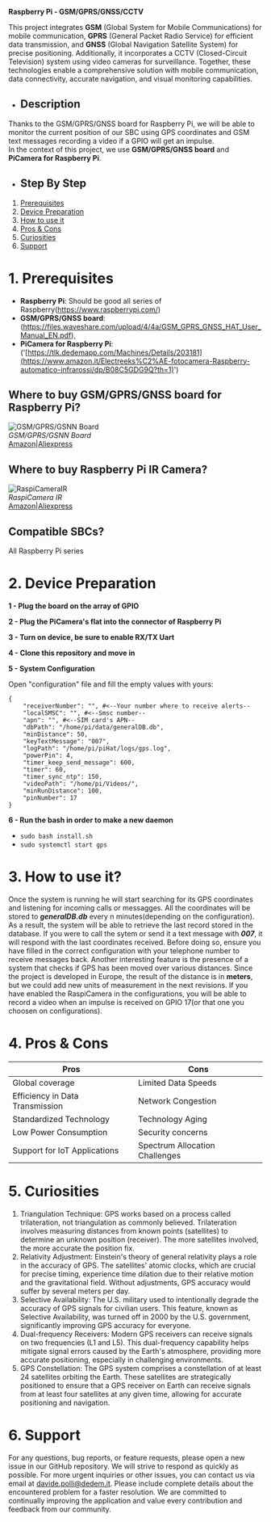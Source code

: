 **Raspberry Pi - GSM/GPRS/GNSS/CCTV**

This project integrates **GSM** (Global System for Mobile Communications) for mobile communication, **GPRS** (General Packet Radio Service) for efficient data transmission, and **GNSS** (Global Navigation Satellite System) for precise positioning. Additionally, it incorporates a CCTV (Closed-Circuit Television) system using video cameras for surveillance. Together, these technologies enable a comprehensive solution with mobile communication, data connectivity, accurate navigation, and visual monitoring capabilities.<br>

- ## **Description**
Thanks to the GSM/GPRS/GNSS board for Raspberry Pi, we will be able to monitor the current position of our SBC using GPS coordinates and GSM text messages recording a video if a GPIO will get an impulse. <br>
In the context of this project, we use **GSM/GPRS/GNSS board** and **PiCamera for Raspberry Pi**. <br>

- ## Step By Step
1. [Prerequisites](#prerequisites)<br>
2. [Device Preparation](#preparazione)<br>
3. [How to use it](#howtouseit)<br>
4. [Pros & Cons](#pros-and-cons)<br>
5. [Curiosities](#curiosities)<br>
6. [Support](#support)<br>
   
# 1. Prerequisites <div id="prerequisites"></div>
- **Raspberry Pi**: Should be good all series of Raspberry(https://www.raspberrypi.com/)<br>
- **GSM/GPRS/GNSS board**: <br> (https://files.waveshare.com/upload/4/4a/GSM_GPRS_GNSS_HAT_User_Manual_EN.pdf), <br>
- **PiCamera for Raspberry Pi**: <br> ('[https://tlk.dedemapp.com/Machines/Details/203181](https://www.amazon.it/Electreeks%C2%AE-fotocamera-Raspberry-automatico-infrarossi/dp/B08C5GDG9Q?th=1)') <br>

## Where to buy GSM/GPRS/GNSS board for Raspberry Pi?
![GSM/GPRS/GSNN Board](hatgps.png)<br>
*GSM/GPRS/GSNN Board*<br>
[Amazon]()|[Aliexpress]()<br>

## Where to buy Raspberry Pi IR Camera?
![RaspiCameraIR](picamera.jpg)<br>
*RaspiCamera IR*<br>
[Amazon](https://www.amazon.it/Electreeks%C2%AE-fotocamera-Raspberry-automatico-infrarossi/dp/B08C5GDG9Q?th=1)|[Aliexpress](https://www.aliexpress.us/item/2251832597184177.html?spm=a2g0o.productlist.main.1.2ef2365f0gDFCP&algo_pvid=89b3c4b3-a9dc-4238-84d1-948b387117d4&algo_exp_id=89b3c4b3-a9dc-4238-84d1-948b387117d4-0&pdp_npi=4%40dis%21EUR%2113.83%219.96%21%21%2114.71%2110.59%21%402103225217060051148274358e38cd%2112000037102820125%21sea%21US%214652921009%21&curPageLogUid=uDZvQ76DhRfl&utparam-url=scene%3Asearch%7Cquery_from%3A)<br>

## Compatible SBCs?
All Raspberry Pi series<br>

# 2. Device Preparation <div id="preparazione"></div>
**1 - Plug the board on the array of GPIO**<br>

**2 - Plug the PiCamera's flat into the connector of Raspberry Pi**<br>

**3 - Turn on device, be sure to enable RX/TX Uart**<br>

**4 - Clone this repository and move in**<br>
  
**5 - System Configuration** <div id="configurazione"></div>
Open "configuration" file and fill the empty values with yours: 
```
{
    "receiverNumber": "", #<--Your number where to receive alerts--
    "localSMSC": "", #<--Smsc number--
    "apn": "", #<--SIM card's APN--
    "dbPath": "/home/pi/data/generalDB.db",
    "minDistance": 50,
    "keyTextMessage": "007",  
    "logPath": "/home/pi/piHat/logs/gps.log",
    "powerPin": 4,
    "timer_keep_send_message": 600,
    "timer": 60,
    "timer_sync_ntp": 150,
    "videoPath": "/home/pi/Videos/",
    "minRunDistance": 100,
    "pinNumber": 17
}
```

**6 - Run the bash in order to make a new daemon**<br>
- `sudo bash install.sh` <br>
- `sudo systemctl start gps` <br>

# 3. How to use it? <div id="howtouseit"></div>
Once the system is running he will start searching for its GPS coordinates and listening for incoming calls or messagges.
All the coordinates will be stored to ***generalDB.db*** every n minutes(depending on the configuration). As a result, the system will be able to retrieve the last record stored in the database.
If you were to call the sytem or send it a text message with ***007***, it will respond with the last coordinates received. Before doing so, ensure you have filled in the correct configuration with your telephone number to receive messages back.
Another interesting feature is the presence of a system that checks if GPS has been moved over various distances. Since the project is developed in Europe, the result of the distance is in **meters**, but we could add new units of measurement in the next revisions.
If you have enabled the RaspiCamera in the configurations, you will be able to record a video when an impulse is received on GPIO 17(or that one you choosen on configurations).

# **4. Pros & Cons** <div id="pros-and-cons"></div>
| **Pros**                                      | **Cons**                                                |
|-----------------------------------------------|----------------------------------------------------------|
| Global coverage                               | Limited Data Speeds                                      |
| Efficiency in Data Transmission               | Network Congestion                                       |
| Standardized Technology                       | Technology Aging                                         |
| Low Power Consumption                         | Security concerns                                        |
| Support for IoT Applications                  | Spectrum Allocation Challenges                           | 

# **5. Curiosities** <div id="curiosities"></div>
1. Triangulation Technique: GPS works based on a process called trilateration, not triangulation as commonly believed. Trilateration involves measuring distances from known points (satellites) to determine an unknown position (receiver). The more satellites involved, the more accurate the position fix.
2. Relativity Adjustment: Einstein's theory of general relativity plays a role in the accuracy of GPS. The satellites' atomic clocks, which are crucial for precise timing, experience time dilation due to their relative motion and the gravitational field. Without adjustments, GPS accuracy would suffer by several meters per day.
3. Selective Availability: The U.S. military used to intentionally degrade the accuracy of GPS signals for civilian users. This feature, known as Selective Availability, was turned off in 2000 by the U.S. government, significantly improving GPS accuracy for everyone.
4. Dual-frequency Receivers: Modern GPS receivers can receive signals on two frequencies (L1 and L5). This dual-frequency capability helps mitigate signal errors caused by the Earth's atmosphere, providing more accurate positioning, especially in challenging environments.
5. GPS Constellation: The GPS system comprises a constellation of at least 24 satellites orbiting the Earth. These satellites are strategically positioned to ensure that a GPS receiver on Earth can receive signals from at least four satellites at any given time, allowing for accurate positioning and navigation.

# **6. Support** <div id="support"></div>
For any questions, bug reports, or feature requests, please open a new issue in our GitHub repository. We will strive to respond as quickly as possible.
For more urgent inquiries or other issues, you can contact us via email at davide.polli@dedem.it. Please include complete details about the encountered problem for a faster resolution.
We are committed to continually improving the application and value every contribution and feedback from our community.

